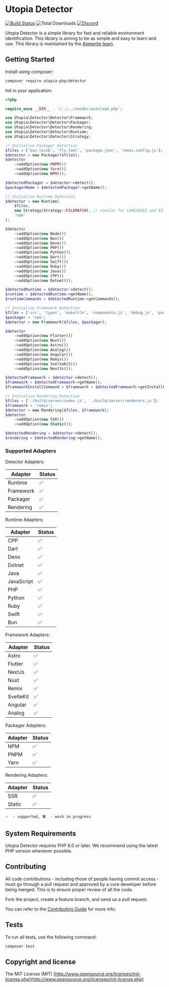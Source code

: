 # Utopia Detector

[![Build Status](https://travis-ci.org/utopia-php/detector.svg?branch=master)](https://travis-ci.com/utopia-php/detector)
![Total Downloads](https://img.shields.io/packagist/dt/utopia-php/detector.svg)
[![Discord](https://img.shields.io/discord/564160730845151244?label=discord)](https://appwrite.io/discord)

Utopia Detector is a simple library for fast and reliable environment identification. This library is aiming to be as simple and easy to learn and use. This library is maintained by the [Appwrite team](https://appwrite.io).

## Getting Started

Install using composer:
```bash
composer require utopia-php/detector
```

Init in your application:
```php
<?php

require_once __DIR__ . '/../../vendor/autoload.php';

use Utopia\Detector\Detector\Framework;
use Utopia\Detector\Detector\Packager;
use Utopia\Detector\Detector\Rendering;
use Utopia\Detector\Detector\Runtime;
use Utopia\Detector\Detector\Strategy;

// Initialise Packager Detection
$files = ['bun.lockb', 'fly.toml', 'package.json', 'remix.config.js'];
$detector = new Packager($files);
$detector
    ->addOption(new PNPM())
    ->addOption(new Yarn())
    ->addOption(new NPM());

$detectedPackager = $detector->detect();
$packagerName = $detectedPackager->getName();

// Initialise Runtime Detection
$detector = new Runtime(
    $files,
    new Strategy(Strategy::FILEMATCH), // similar for LANGUAGES and EXTENSIONS
    'npm'
);

$detector
    ->addOption(new Node())
    ->addOption(new Bun())
    ->addOption(new Deno())
    ->addOption(new PHP())
    ->addOption(new Python())
    ->addOption(new Dart())
    ->addOption(new Swift())
    ->addOption(new Ruby())
    ->addOption(new Java())
    ->addOption(new CPP())
    ->addOption(new Dotnet());

$detectedRuntime = $detector->detect();
$runtime = $detectedRuntime->getName();
$runtimeCommands = $detectedRuntime->getCommands();

// Initialise Framework Detection
$files = ['src', 'types', 'makefile', 'components.js', 'debug.js', 'package.json', 'svelte.config.js'];
$packager = 'npm';
$detector = new Framework($files, $packager);

$detector
    ->addOption(new Flutter())
    ->addOption(new Nuxt())
    ->addOption(new Astro())
    ->addOption(new Analog())
    ->addOption(new Angular())
    ->addOption(new Remix())
    ->addOption(new SvelteKit())
    ->addOption(new NextJs());

$detectedFramework = $detector->detect();
$framework = $detectedFramework->getName();
$frameworkInstallCommand = $framework = $detectedFramework->getInstallCommand();

// Initialise Rendering Detection
$files = ['./build/server/index.js', './build/server/renderers.js'];
$framework = 'remix';
$detector = new Rendering($files, $framework);
$detector
    ->addOption(new SSR())
    ->addOption(new Static());

$detectedRendering = $detector->detect();
$rendering = $detectedRendering->getName();
```

### Supported Adapters

Detector Adapters:

| Adapter | Status |
|---------|---------|
| Runtime | ✅ |
| Framework | ✅ |
| Packager | ✅ |
| Rendering | ✅ |

Runtime Adapters:

| Adapter | Status |
|---------|---------|
| CPP | ✅ |
| Dart | ✅ |
| Deno | ✅ |
| Dotnet | ✅ |
| Java | ✅ |
| JavaScript | ✅ |
| PHP | ✅ |
| Python | ✅ |
| Ruby | ✅ |
| Swift | ✅ |
| Bun | ✅ |

Framework Adapters:

| Adapter | Status |
|---------|---------|
| Astro | ✅ |
| Flutter | ✅ |
| NextJs | ✅ |
| Nuxt | ✅ |
| Remix | ✅ |
| SvelteKit | ✅ |
| Angular | ✅ |
| Analog | ✅ |

Packager Adapters:

| Adapter | Status |
|---------|---------|
| NPM | ✅ |
| PNPM | ✅ |
| Yarn | ✅ |

Rendering Adapters:

| Adapter | Status |
|---------|---------|
| SSR | ✅ |
| Static | ✅ |

`✅  - supported, 🛠  - work in progress`

## System Requirements

Utopia Detector requires PHP 8.0 or later. We recommend using the latest PHP version whenever possible.


## Contributing

All code contributions - including those of people having commit access - must go through a pull request and approved by a core developer before being merged. This is to ensure proper review of all the code.

Fork the project, create a feature branch, and send us a pull request.

You can refer to the [Contributing Guide](CONTRIBUTING.md) for more info.

## Tests

To run all tests, use the following command:

```bash
composer test
```

## Copyright and license

The MIT License (MIT) [http://www.opensource.org/licenses/mit-license.php](http://www.opensource.org/licenses/mit-license.php)